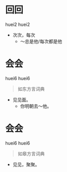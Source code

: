 # 回回
huei2 huei2
- 次次，每次
  - ～总是他/每次都是他

# 会会
huei6 huei6
> 如东方言词典
- 见见面。
  - 你明朝去～他。

# 会会
huei6 huei6
> 如皋方言词典
- 见见，聚聚。
